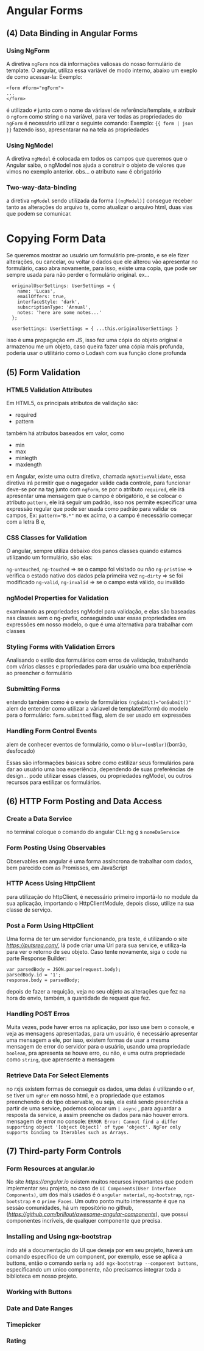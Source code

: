 # Angular Forms

## (4) Data Binding in Angular Forms

### Using NgForm
A diretiva `ngForm` nos dá informações valiosas do nosso formulário de template.
O angular, utiliza essa variável de modo interno, abaixo um exeplo de como acessar-la:
Exemplo:
```
<form #form="ngForm">
...
</form>
```
é utilizado `#` junto com o nome da váriavel de referência/template, e atribuir o `ngForm` como string o na variável,
para ver todas as propriedades do `ngForm` é necessário utilizar o seguinte comando:
Exemplo:
``{{ form | json }}``
fazendo isso, apresentarar na na tela as propriedades

### Using NgModel
A diretiva `ngModel` é colocada em todos os campos que queremos que o Angular saiba, o ngModel nos ajuda a construir o objeto
de valores que vimos no exemplo anterior.
obs... o atributo `name` é obrigatório

### Two-way-data-binding
a diretiva `ngModel` sendo utilizada da forma `[(ngModel)]` consegue receber tanto as alterações do arquivo ts, como atualizar o arquivo html, duas vias 
que podem se comunicar.

# Copying Form Data
Se queremos mostrar ao usuário um formulário pre-pronto, e se ele fizer alterações, ou cancelar, ou voltar o dados que ele alterou vão apresentar no formulário, caso abra novamente, para isso, existe uma copia, que pode ser sempre usada para não perder o formulário original.
ex... 
```
  originalUserSettings: UserSettings = {
    name: 'Lucas',
    emailOffers: true,
    interfaceStyle: 'dark',
    subscriptionType: 'Annual',
    notes: 'here are some notes...'
  };

  userSettings: UserSettings = { ...this.originalUserSettings }
```
isso é uma propagação em JS, isso fez uma cópia do objeto original e armazenou me um objeto, caso queira fazer uma 
cópia mais profunda, poderia usar o utilitário como o Lodash com sua função clone profunda

## (5) Form Validation

### HTML5 Validation Attributes
Em HTML5, os principais atributos de validação são:

 - required
 - pattern

também há atributos baseados em valor, como 
 - min
 - max
 - minlegth
 - maxlength

em Angular, existe uma outra diretiva, chamada `ngNativeValidate`, essa diretiva irá permitir que o nagegador 
valide cada controle, para funcionar deve-se por na tag junto com `ngForm`, se por o atributo `required`, ele irá 
apresentar uma mensagem que o campo é obrigatório, e se colocar o atributo `pattern`, ele irá seguir um padrão, 
isso nos permite especificar uma expressão regular que pode ser usada como padrão para validar os campos, Ex:
`pattern="B.*"`
no ex acima, o a campo é necessário começar com a letra B e, 

### CSS Classes for Validation
O angular, sempre utiliza debaixo dos panos classes quando estamos utilizando 
um formulário, são elas:

`ng-untouched`, `ng-touched` => se o campo foi visitado ou não
`ng-pristine` => verifica o estado nativo dos dados pela primeira vez
`ng-dirty` => se foi modificado
`ng-valid`, `ng-invalid` => se o campo está válido, ou inválido

### ngModel Properties for Validation
examinando as propriedades ngModel para validação, e elas são baseadas nas classes sem o ng-prefix, conseguindo usar essas propriedades em expressões em nosso modelo, o que é uma alternativa para trabalhar com classes

### Styling Forms with Validation Errors
Analisando o estilo dos formulários com erros de validação, trabalhando com várias classes e propriedades para dar usuário uma boa experiência ao preencher o formulário

### Submitting Forms
entendo também como é o envio de formulários `(ngSubmit)="onSubmit()"`
alem de entender como utilizar a váriavel de template(#form) do modelo para o formulário: `form.submitted` flag, alem de ser usado em expressões

### Handling Form Control Events
alem de conhecer eventos de formulário, como o `blur=(onBlur)`(borrão, desfocado)

Essas são informações básicas sobre como estilizar seus formulários para dar ao usuário uma boa experiência, dependendo de suas preferências de design... pode 
utilizar essas classes, ou propriedades ngModel, ou outros recursos para estilizar os formulários.


## (6) HTTP Form Posting and Data Access

### Create a Data Service
no terminal coloque o comando do angular CLI: ng g s `nomeDaService`

### Form Posting Using Observables
Observables em angular é uma forma assíncrona de trabalhar com dados, bem parecido com as Promisses, em JavaScript

### HTTP Acess Using HttpClient
para utilização do httpClient, é necessário primeiro importá-lo no module da sua aplicação, importando o HttpClientModule, depois disso, utilize na sua classe de serviço.

### Post a Form Using HttpClient
Uma forma de ter um servidor funcionando, pra teste, é utilizando o site _https://putsreq.com/_, lá pode criar uma Url para sua service, e utiliza-la para ver o retorno de seu objeto.
Caso tente novamente, siga o code na parte Response Builder: 
```
var parsedBody = JSON.parse(request.body);
parsedBody.id = '1';
response.body = parsedBody;
```
depois de fazer a requição, veja no seu objeto as alterações que fez na hora do envio, também, a quantidade de request que fez.

### Handling POST Erros
Muita vezes, pode haver erros na aplicação, por isso use bem o console, e veja as mensagens apresentadas, para um 
usuário, é necessário apresentar uma mensagem a ele, por isso, existem formas de usar a mesma mensagem de error do 
servidor para o usuário, usando uma propriedade `boolean`, pra apresenta se houve erro, ou não, e uma outra 
propriedade como `string`, que aprensente a mensagem

### Retrieve Data For Select Elements
no rxjs existem formas de conseguir os dados, uma delas é utilizando o `of`, se tiver um `ngFor` em nosso html, e 
a propriedade que estamos preenchendo é do tipo observable, ou seja, ela está sendo preenchida a partir de uma 
service, podemos colocar um `| async` , para aguardar a resposta da service, a assim preenche os dados para não 
houver errors.
mensagem de error no console:
`ERROR Error: Cannot find a differ supporting object '[object Object]' of type 'object'. NgFor only supports binding to Iterables such as Arrays.` 

## (7) Third-party Form Controls

### Form Resources at angular.io
No site _https://angular.io_ existem muitos recursos importantes que podem implementar seu projeto, no caso de `UI Components(User Interface Components)`,
um dos mais usados é o `angular material`, `ng-bootstrap`, `ngx-bootstrap` e o `prime Faces`.
Um outro ponto muito interessante é que na sessão comunidades, há um repositório no github, (_https://github.com/brillout/awesome-angular-components_),
que possui componentes incríveis, de qualquer componente que precisa.

### Installing and Using ngx-bootstrap
indo até a documentação do UI que deseja por em seu projeto, haverá um comando específico de um component, por exemplo, esse se aplica a buttons, então o comando seria `ng add ngx-bootstrap --component buttons`, específicando um unico componente, não precisamos integrar toda a biblioteca em nosso projeto.

### Working with Buttons

### Date and Date Ranges

### Timepicker

### Rating
